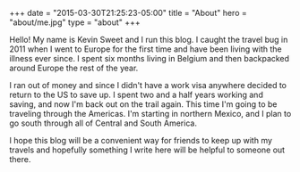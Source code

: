 +++
date = "2015-03-30T21:25:23-05:00"
title = "About"
hero = "about/me.jpg"
type = "about"
+++

Hello! My name is Kevin Sweet and I run this blog. I caught the travel bug in 2011 when I went to Europe for the first time and have been living with the illness ever since. I spent six months living in Belgium and then backpacked around Europe the rest of the year.

I ran out of money and since I didn't have a work visa anywhere decided to return to the US to save up. I spent two and a half years working and saving, and now I'm back out on the trail again. This time I'm going to be traveling through the Americas. I'm starting in northern Mexico, and I plan to go south through all of Central and South America.

I hope this blog will be a convenient way for friends to keep up with my travels and hopefully something I write here will be helpful to someone out there.
